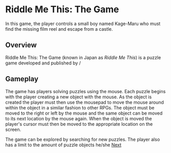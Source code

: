 # Riddle Me This: The Game

In this game, the player controls a small boy named Kage-Maru who must find the missing film reel and escape from a castle.

## Overview

Riddle Me This: The Game (known in Japan as _Riddle Me This_) is a puzzle game developed and published by                                                                                                                                                               /  
       
      
         
       
       
      
      
                                                                 
    
   

## Gameplay

The game has players solving puzzles using the mouse. Each puzzle begins with the player creating a new object with the mouse. As the object is created the player must then use the mousepad to move the mouse around within the object in a similar fashion to other RPGs. The object must be moved to the right or left by the mouse and the same object can be moved to its next location by the mouse again. When the object is moved the player's cursor must then be moved to the appropriate location on the screen.

The game can be explored by searching for new puzzles. The player also has a limit to the amount of puzzle objects he/she
[Next](147.md)